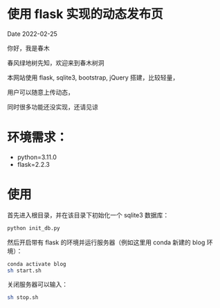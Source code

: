 # 使用 flask 实现的动态发布页

Date 2022-02-25

你好，我是春木

春风绿地树先知，欢迎来到春木树洞

本网站使用 flask, sqlite3, bootstrap, jQuery 搭建，比较轻量，

用户可以随意上传动态，

同时很多功能还没实现，还请见谅

# 环境需求：

- python=3.11.0
- flask=2.2.3

# 使用

首先进入根目录，并在该目录下初始化一个 sqlite3 数据库：

```sh
python init_db.py
```

然后开启带有 flask 的环境并运行服务器（例如这里用 conda 新建的 blog 环境）：

```sh
conda activate blog
sh start.sh
```

关闭服务器可以输入：

```sh
sh stop.sh
```
